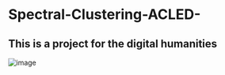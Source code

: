 # Spectral-Clustering-ACLED-

## This is a project for the digital humanities

![image](https://github.com/user-attachments/assets/b787ed0e-1ee3-4889-8297-10d25234c887)

